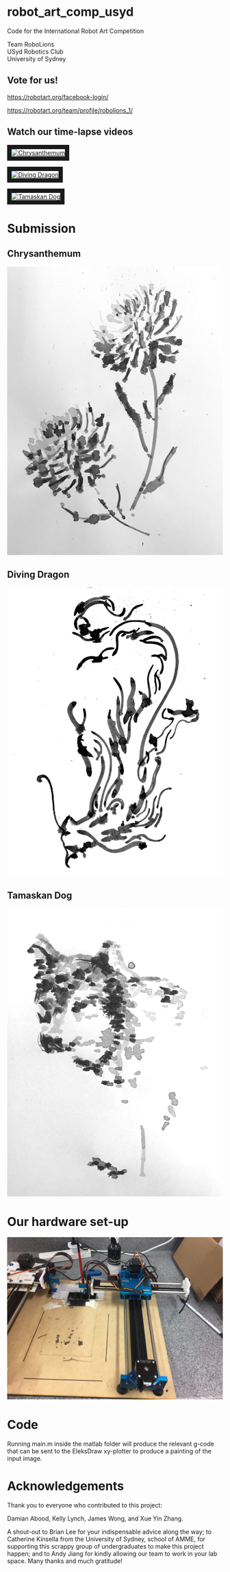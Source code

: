 # robot_art_comp_usyd

Code for the International Robot Art Competition  
  
Team RoboLions  
USyd Robotics Club  
University of Sydney

## Vote for us!

https://robotart.org/facebook-login/

https://robotart.org/team/profile/robolions_1/

## Watch our time-lapse videos

<a href="http://www.youtube.com/watch?feature=player_embedded&v=coQyFhsPqZY" target="_blank"><img src="http://img.youtube.com/vi/coQyFhsPqZY/0.jpg" alt="Chrysanthemum" width="240" height="180" border="10" /></a>

<a href="http://www.youtube.com/watch?feature=player_embedded&v=ecjnFn3AOOg" target="_blank"><img src="http://img.youtube.com/vi/ecjnFn3AOOg/0.jpg" alt="Diving Dragon" width="240" height="180" border="10" /></a>

<a href="http://www.youtube.com/watch?feature=player_embedded&v=Hy-y8bLX3Hc" target="_blank"><img src="http://img.youtube.com/vi/Hy-y8bLX3Hc/0.jpg" alt="Tamaskan Dog" width="240" height="180" border="10" /></a>

# Submission

## Chrysanthemum

![alt text](IMG_3805.jpg "Artwork #1")

## Diving Dragon

![alt text](IMG_3797.jpg "Artwork #2")

## Tamaskan Dog

![alt text](IMG_3799.jpg "Artwork #3")

# Our hardware set-up

![alt text](IMG_3807.JPG "EleksDraw xy-plotter")

# Code

Running main.m inside the matlab folder will produce the relevant g-code that can be sent to the EleksDraw xy-plotter to produce a painting of the input image.

# Acknowledgements

Thank you to everyone who contributed to this project:

Damian Abood, Kelly Lynch, James Wong, and Xue Yin Zhang.

A shout-out to Brian Lee for your indispensable advice along the way; to Catherine Kinsella from the University of Sydney, school of AMME, for supporting this scrappy group of undergraduates to make this project happen; and to Andy Jiang for kindly allowing our team to work in your lab space. Many thanks and much gratitude!